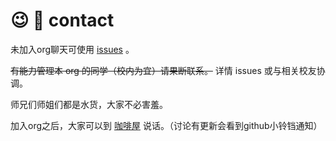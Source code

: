 # :wink: :city_sunset: contact

未加入org聊天可使用 [issues](https://github.com/sysu/contact/issues) 。

~~有能力管理本 org 的同学（校内为宜）请果断联系。~~ 详情 issues 或与相关校友协调。

师兄们师姐们都是水货，大家不必害羞。

加入org之后，大家可以到 [咖啡屋](https://github.com/orgs/sysu/teams/coffeehouse) 说话。（讨论有更新会看到github小铃铛通知）
